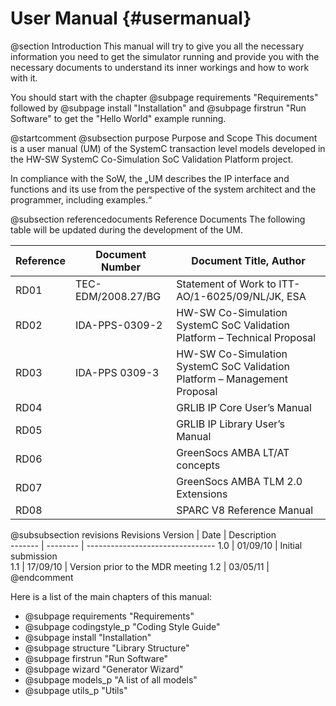 User Manual {#usermanual}
===========

@section Introduction
This manual will try to give you all the necessary information you need to get the simulator running and provide you with the necessary documents to understand its inner workings and how to work with it.

You should start with the chapter @subpage requirements "Requirements" followed by @subpage install "Installation" and @subpage firstrun "Run Software" to get the "Hello World" example running.

@startcomment
@subsection purpose Purpose and Scope
This document is a user manual (UM) of the SystemC transaction level models developed in the HW-SW SystemC Co-Simulation SoC Validation Platform project. 

In compliance with the SoW, the „UM describes the IP interface and functions and its use from the perspective of the system architect and the programmer, including examples.“

@subsection referencedocuments Reference Documents
The following table will be updated during the development of the UM.

Reference | Document Number    | Document Title, Author                                                   
--------- | ------------------ | -------------------------------------------------------------------------
RD01      | TEC-EDM/2008.27/BG | Statement of Work to ITT- AO/1-6025/09/NL/JK, ESA                        
RD02      | IDA-PPS-0309-2     | HW-SW Co-Simulation SystemC SoC Validation Platform – Technical Proposal 
RD03      | IDA-PPS 0309-3     | HW-SW Co-Simulation SystemC SoC Validation Platform – Management Proposal
RD04      |                    | GRLIB IP Core User’s Manual                                              
RD05      |                    | GRLIB IP Library User’s Manual                                           
RD06      |                    | GreenSocs AMBA LT/AT concepts                                            
RD07      |                    | GreenSocs AMBA TLM 2.0 Extensions                                        
RD08      |                    | SPARC V8 Reference Manual                                                

@subsubsection revisions Revisions
Version | Date     | Description                    
------- | -------- | --------------------------------
1.0     | 01/09/10 | Initial submission             
1.1     | 17/09/10 | Version prior to the MDR meeting
1.2     | 03/05/11 |                                
@endcomment

Here is a list of the main chapters of this manual:
* @subpage requirements "Requirements"
* @subpage codingstyle_p "Coding Style Guide"
* @subpage install "Installation"
* @subpage structure "Library Structure"
* @subpage firstrun "Run Software"
* @subpage wizard "Generator Wizard"
* @subpage models_p "A list of all models"
* @subpage utils_p "Utils"
